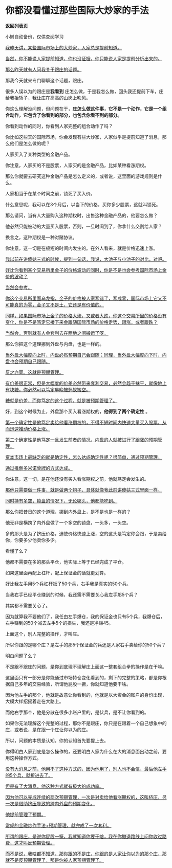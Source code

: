 # 你都没看懂过那些国际大炒家的手法

[**返回列表页**](/gzh/记忆承载3)

小懒自动备份，仅供查阅学习

[我昨天讲，某些国际市场上的大炒家，人家总是提前知道。](https://mp.weixin.qq.com/s?__biz=MzU0MjYwNDU2Mw==&mid=2247516450&idx=1&sn=2e79c9f2070a7a8db67452f771467e77&scene=21#wechat_redirect)

[当然，你不能说人家提前知道，你也没证据，你只能说人家是提前分析出来的。](https://mp.weixin.qq.com/s?__biz=MzU0MjYwNDU2Mw==&mid=2247516450&idx=1&sn=2e79c9f2070a7a8db67452f771467e77&scene=21#wechat_redirect)

[那么昨天就有人问我关于跟庄的话题。](https://mp.weixin.qq.com/s?__biz=MzU0MjYwNDU2Mw==&mid=2247516450&idx=1&sn=2e79c9f2070a7a8db67452f771467e77&scene=21#wechat_redirect)

那我今天就来专门聊聊这个话题，跟庄。  

很多人误以为的跟庄是**我看到** 庄怎么做，于是我怎么做，回头我还提前下车，庄给我抬轿子，我让庄在高高的山岗上吹风。  

你这么理解没问题，但问题在于，**庄怎么做这件事，它不是一个动作，它是一个组合动作，它包含了你看到的部分，也包含你看不到的部分。**  

你看到动作的同时，你看到人家完整的组合动作了吗？  

你比如这些天的国际市场，你会发现有些大炒家，人家似乎是提前知道了消息，那么他们是怎么做的呢？  

人家买入了某种类型的金融产品。  

你注意，人家买的不是股票，人家买的是金融产品，比如某种看涨期权。  

那么你就要去研究这种金融产品是怎么定义的，或者说，这里面的游戏规则是什么。

人家相当于在某个时间之前，锁死了买入价。  

什么意思呢，我可以在3个月后，以当下的价格，买你多少股票，这就叫锁死。  

那么请问，当有人大量购入这种期权时，出售这种金融产品的，他要怎么做？  

他必然只能被动的大量买入股票，否则，一旦时间到了，你拿什么交割给人家？

换言之，这种期权是一种对赌协议。

你注意，这一切是在极短的时间内发生的。在外人看来，就是价格迅速上涨。

[我以前在讲傻姑三式的时候，提到一句话，我说，大池子与小池子的对比，对吧。  
](https://mp.weixin.qq.com/s?__biz=Mzg4MTg2MzU3Mg==&mid=2247484469&idx=1&sn=c24dbf899ba22c9b3276fedbbd96c3d8&scene=21#wechat_redirect)

[好比你看到某个交易所里金子的价格波动的同时，你是不是也会参考国际市场上金价的波动？  
](https://mp.weixin.qq.com/s?__biz=Mzg4MTg2MzU3Mg==&mid=2247484469&idx=1&sn=c24dbf899ba22c9b3276fedbbd96c3d8&scene=21#wechat_redirect)

[当然会参考。](https://mp.weixin.qq.com/s?__biz=Mzg4MTg2MzU3Mg==&mid=2247484469&idx=1&sn=c24dbf899ba22c9b3276fedbbd96c3d8&scene=21#wechat_redirect)

[你这个交易所里面乌龙指，金子的价格被人家写错了，写成零，国际市场上它又不可能真的为零，金子又不是土，它还是有价值的。  
](https://mp.weixin.qq.com/s?__biz=Mzg4MTg2MzU3Mg==&mid=2247484469&idx=1&sn=c24dbf899ba22c9b3276fedbbd96c3d8&scene=21#wechat_redirect)

[同样，如果国际市场上金子的价格大涨，又或者大跌，你这个交易所里的价格没有变化，你是不是笃定它接下来会跟随国际市场的价格走势，跟涨，或者跟跌？](https://mp.weixin.qq.com/s?__biz=Mzg4MTg2MzU3Mg==&mid=2247484469&idx=1&sn=c24dbf899ba22c9b3276fedbbd96c3d8&scene=21#wechat_redirect)

[当然会，否则就有人会套利去在两地之间搬运了呀。](https://mp.weixin.qq.com/s?__biz=Mzg4MTg2MzU3Mg==&mid=2247484469&idx=1&sn=c24dbf899ba22c9b3276fedbbd96c3d8&scene=21#wechat_redirect)

那么你把这个道理挪到外盘与内盘，也是一样的。  

[当外盘大幅度向上时，内盘必然预期自己会跟随；同理，当外盘大幅度向下时，内盘也会预期自己跟随。  
](https://mp.weixin.qq.com/s?__biz=MzkwMzQ1MzczOQ==&mid=2247484225&idx=1&sn=09da463d3f35fac98e19c7419a6611ee&scene=21#wechat_redirect)

[反之亦同。这就是预期管理。](https://mp.weixin.qq.com/s?__biz=MzkwMzQ1MzczOQ==&mid=2247484225&idx=1&sn=09da463d3f35fac98e19c7419a6611ee&scene=21#wechat_redirect)

[有价差很正常，但是大幅度的价差必然带来套利交易，必然会趋于抹平，就像地上有块糖，你必然可以笃定早晚被蚂蚁搬空。  
](https://mp.weixin.qq.com/s?__biz=MzkwMzQ1MzczOQ==&mid=2247484225&idx=1&sn=09da463d3f35fac98e19c7419a6611ee&scene=21#wechat_redirect)

[糖就是价差，而你笃定的这个过程，就是被预期管理了。](https://mp.weixin.qq.com/s?__biz=MzkwMzQ1MzczOQ==&mid=2247484225&idx=1&sn=09da463d3f35fac98e19c7419a6611ee&scene=21#wechat_redirect)

好，到这个时候为止，外盘那个买入看涨期权的，**他得到了两个确定性** 。

[第一个确定性是他笃定卖给他看涨期权的，不得不短时间内快速大量买入股票，从而迅速推动价格上涨。](https://mp.weixin.qq.com/s?__biz=MzkwMzQ1MzczOQ==&mid=2247484225&idx=1&sn=09da463d3f35fac98e19c7419a6611ee&scene=21#wechat_redirect)

[第二个确定性是他笃定一旦发生前者的情况，内盘的人就被进行了跟涨的预期管理。  
](https://mp.weixin.qq.com/s?__biz=MzkwMzQ1MzczOQ==&mid=2247484225&idx=1&sn=09da463d3f35fac98e19c7419a6611ee&scene=21#wechat_redirect)

[资本市场上最缺乏的就是确定性，怎么达成确定性呢？很简单，通过预期管理。  
](https://mp.weixin.qq.com/s?__biz=MzkwMzQ1MzczOQ==&mid=2247484225&idx=1&sn=09da463d3f35fac98e19c7419a6611ee&scene=21#wechat_redirect)

[通过推倒多米诺骨牌的方式达成。](https://mp.weixin.qq.com/s?__biz=MzkwMzQ1MzczOQ==&mid=2247484225&idx=1&sn=09da463d3f35fac98e19c7419a6611ee&scene=21#wechat_redirect)

你注意，这一切，是在他还没有买入看涨期权之前，他就笃定会发生的。  

[那他只需要做一件事，就是做两个钩子，具体就像我此前讲傻姑三式里面一样。  
](https://mp.weixin.qq.com/s?__biz=Mzg4MTg2MzU3Mg==&mid=2247484469&idx=1&sn=c24dbf899ba22c9b3276fedbbd96c3d8&scene=21#wechat_redirect)

[同时持有多空，锁盘的情况下，无论哪头，他都能吃到。](https://mp.weixin.qq.com/s?__biz=Mzg4MTg2MzU3Mg==&mid=2247484469&idx=1&sn=c24dbf899ba22c9b3276fedbbd96c3d8&scene=21#wechat_redirect)  

那么你把昔日的这个道理，挪到内外盘上，是不是也是一样的？

他无非是横跨了内外盘做了一个多空的锁盘，一头多，一头空。  

多的那头是为了挤压价格，迫使价格快速上涨，空的这头是笃定你会跟，于是卖给你，你要多少他卖你多少。  

看懂了么？  

他都不需要在多的那头平仓，他实际上等于已经完成了平仓。

如果这里面再配上杠杆，配上保证金的话就更划算。  

好比我左手用5个兵杠杆抵了50个兵，右手我是真实的50个兵。

当我右手已经平仓赚到的时候，我还需不需要关心我左手那5个兵？

其实都不需要关心了。

因为就算我不要他们了，我任由左手爆仓，我的保证金也只有5个兵，我爆仓后，右手赚到的50个减去左手5个的损失，我还是净赚45。

上面这个，别人完整的操作，才叫庄。

所以你跟的是哪个庄？是左手的那5个保证金的兵还是人家右手卖给你的50个兵？  

明白问题了么？  

不是跟不跟庄的问题，是你到底理不理解庄上面这一整套组合拳的操作是在干嘛。

这里面只有一部分是你能通过市场持仓变化看到的，剩下的完整的策略，都是你根据自己多年的交易经验，所谓他屁股一撅，你就知道他要干啥。

因为他左手的那个，他就是故意让你看到的，他就是以大资金的账户的身份出现，大模大样招摇着走在大路上。

而他右手那个，他是分散在很多小账户里的，是伏兵，是不让你看到的。

如果你无法理解这个完整的过程，那你不是跟庄，你只是在跟着一个自己想象中的庄，或者说，是在跟一个庄让你以为的庄。

所以，问题的本质是认知，你的认知首先要提上去。  

你得明白人家到底是怎么操作的，还要明白人家为什么在大的消息面出动之前，要用这种操作方式。

[没有大消息之前，他用不了这种方式的，因为他用了，别人也不会信，最后他左手的5个兵，就折进去了。](https://mp.weixin.qq.com/s?__biz=MzkwMzQ1MzczOQ==&mid=2247484225&idx=1&sn=09da463d3f35fac98e19c7419a6611ee&scene=21#wechat_redirect)

[但是有了大消息，他这种方式就有极大的成功率。](https://mp.weixin.qq.com/s?__biz=MzkwMzQ1MzczOQ==&mid=2247484225&idx=1&sn=09da463d3f35fac98e19c7419a6611ee&scene=21#wechat_redirect)

[因为他可以完成连续的两次预期管理，一次是对卖给他看涨期权的，这叫挤压，另一次是借助挤压导致的跨内外盘的预期变化。  
](https://mp.weixin.qq.com/s?__biz=MzkwMzQ1MzczOQ==&mid=2247484225&idx=1&sn=09da463d3f35fac98e19c7419a6611ee&scene=21#wechat_redirect)

[他提前管理了预期。  
](https://mp.weixin.qq.com/s?__biz=MzkwMzQ1MzczOQ==&mid=2247484225&idx=1&sn=09da463d3f35fac98e19c7419a6611ee&scene=21#wechat_redirect)

[常规的金融炒作手法+预期管理，就完成了一次套利。  
](https://mp.weixin.qq.com/s?__biz=MzkwMzQ1MzczOQ==&mid=2247484225&idx=1&sn=09da463d3f35fac98e19c7419a6611ee&scene=21#wechat_redirect)

[所谓的跟庄，是说你屁股一撅，我就知道你要干啥，我在你撤退路线上问你收过路费，这才叫反预期管理。](https://mp.weixin.qq.com/s?__biz=MzkwMzQ1MzczOQ==&mid=2247484225&idx=1&sn=09da463d3f35fac98e19c7419a6611ee&scene=21#wechat_redirect)

[而不是说，我啥都不知道，那你跟的不是庄，你跟的是人家让你以为的那个庄，那就不是反预期管理了，那是你被人家预期管理了。](https://mp.weixin.qq.com/s?__biz=MzkwMzQ1MzczOQ==&mid=2247484225&idx=1&sn=09da463d3f35fac98e19c7419a6611ee&scene=21#wechat_redirect)

